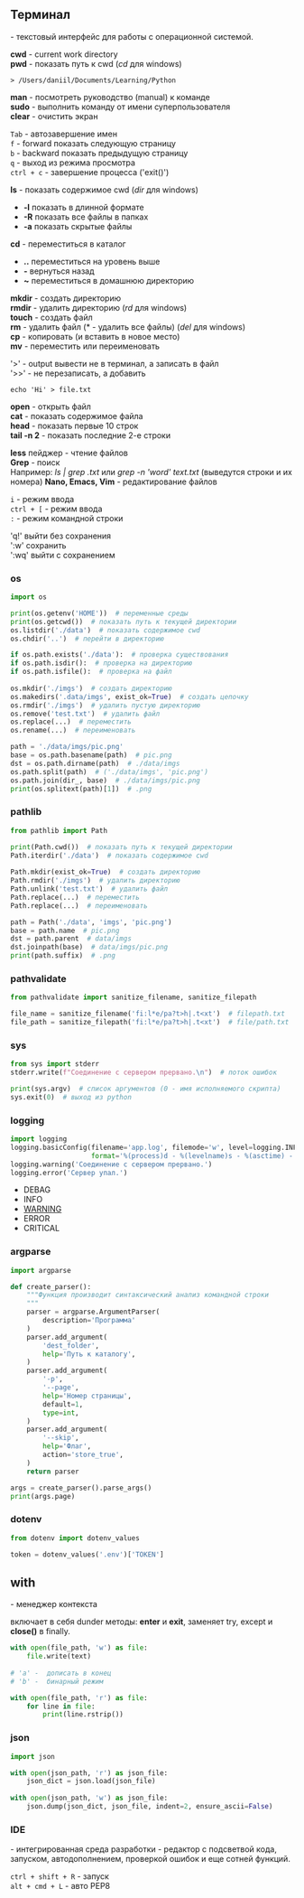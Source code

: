 ## Терминал

\- текстовый интерфейс для работы с операционной системой.

**cwd** - current work directory\
**pwd** - показать путь к cwd (*cd* для windows)
```
> /Users/daniil/Documents/Learning/Python
```

**man** - посмотреть руководство (manual) к команде\
**sudo** - выполнить команду от имени суперпользователя\
**clear** - очистить экран

`Tab` - автозавершение имен\
`f` - forward показать следующую страницу\
`b` - backward показать предыдущую страницу\
`q` - выход из режима просмотра\
`ctrl + c` - завершение процесса ('exit()')

**ls** - показать содержимое cwd (*dir* для windows)
* **-l** показать в длинной формате
* **-R** показать все файлы в папках
* **-a** показать скрытые файлы

**cd** - переместиться в каталог
* **..** переместиться на уровень выше
* **-** вернуться назад
* **~** переместиться в домашнюю директорию

**mkdir** - создать директорию\
**rmdir** - удалить директорию (*rd* для windows)\
**touch** - создать файл\
**rm** - удалить файл (* - удалить все файлы) (*del* для windows)\
**cp** - копировать (и вставить в новое место)\
**mv** - переместить или переименовать

'>' - output вывести не в терминал, а записать в файл\
'>>' - не перезаписать, а добавить
```
echo 'Hi' > file.txt
```

**open** - открыть файл\
**cat** - показать содержимое файла\
**head** - показать первые 10 строк\
**tail -n 2** - показать последние 2-е строки

**less** пейджер - чтение файлов\
**Grep** - поиск\
Например: *ls | grep .txt* или *grep -n 'word' text.txt* (выведутся строки и их номера)
**Nano, Emacs, Vim** - редактирование файлов

`i` - режим ввода\
`ctrl + [` - режим ввода\
`:` - режим командной строки

'q!' выйти без сохрaнения\
':w' сохранить\
':wq' выйти с сохранением


### os

```python
import os

print(os.getenv('HOME'))  # переменные среды
print(os.getcwd())  # показать путь к текущей директории
os.listdir('./data')  # показать содержимое cwd
os.chdir('..')  # перейти в директорию

if os.path.exists('./data'):  # проверка существования
if os.path.isdir():  # проверка на директорию
if os.path.isfile():  # проверка на файл
        
os.mkdir('./imgs')  # создать директорию
os.makedirs('.data/imgs', exist_ok=True)  # создать цепочку
os.rmdir('./imgs')  # удалить пустую директорию
os.remove('test.txt')  # удалить файл
os.replace(...)  # переместить
os.rename(...)  # переименовать

path = './data/imgs/pic.png'
base = os.path.basename(path)  # pic.png
dst = os.path.dirname(path)  # ./data/imgs
os.path.split(path)  # ('./data/imgs', 'pic.png')
os.path.join(dir_, base)  # ./data/imgs/pic.png
print(os.splitext(path)[1])  # .png
```


### pathlib

```python
from pathlib import Path

print(Path.cwd())  # показать путь к текущей директории
Path.iterdir('./data')  # показать содержимое cwd
        
Path.mkdir(exist_ok=True)  # создать директорию
Path.rmdir('./imgs')  # удалить директорию
Path.unlink('test.txt')  # удалить файл
Path.replace(...)  # переместить
Path.replace(...)  # переименовать

path = Path('./data', 'imgs', 'pic.png')
base = path.name  # pic.png
dst = path.parent  # data/imgs
dst.joinpath(base)  # data/imgs/pic.png
print(path.suffix)  # .png
```


### pathvalidate

```python
from pathvalidate import sanitize_filename, sanitize_filepath

file_name = sanitize_filename('fi:l*e/pa?t>h|.t<xt')  # filepath.txt
file_path = sanitize_filepath('fi:l*e/pa?t>h|.t<xt')  # file/path.txt
```


### sys

```python
from sys import stderr
stderr.write(f"Соединение с сервером прервано.\n")  # поток ошибок

print(sys.argv)  # список аргументов (0 - имя исполняемого скрипта)
sys.exit(0)  # выход из python
```


### logging

```python
import logging
logging.basicConfig(filename='app.log', filemode='w', level=logging.INFO,
                    format='%(process)d - %(levelname)s - %(asctime) - %(message)', datefmt='%d-%b-%y %H:%M:%S')
logging.warning('Соединение с сервером прервано.')
logging.error('Сервер упал.')
```

- DEBAG
- INFO
- <u>WARNING</u>
- ERROR
- CRITICAL


### argparse

```python
import argparse

def create_parser():
    """Функция производит синтаксический анализ командной строки
    """
    parser = argparse.ArgumentParser(
        description='Программа'
    )
    parser.add_argument(
        'dest_folder',
        help='Путь к каталогу',
    )
    parser.add_argument(
        '-p',
        '--page',
        help='Номер страницы',
        default=1,
        type=int,
    )
    parser.add_argument(
        '--skip',
        help='Флаг',
        action='store_true',
    )
    return parser

args = create_parser().parse_args()
print(args.page)
```


### dotenv

```python
from dotenv import dotenv_values

token = dotenv_values('.env')['TOKEN']
```


## with

\- менеджер контекста

включает в себя dunder методы: __enter__ и __exit__, заменяет try, except и **close()** в finally.

```python
with open(file_path, 'w') as file:
    file.write(text)
    
# 'a' -  дописать в конец
# 'b' -  бинарный режим

with open(file_path, 'r') as file:
    for line in file:
        print(line.rstrip())
```


### json

```python
import json

with open(json_path, 'r') as json_file:
    json_dict = json.load(json_file)
    
with open(json_path, 'w') as json_file:
    json.dump(json_dict, json_file, indent=2, ensure_ascii=False)
```


### IDE

\- интегрированная среда разработки - редактор с подсветвой кода, запуском, автодополнением, проверкой ошибок и еще сотней функций.

`ctrl + shift + R` - запуск\
`alt + cmd + L` - авто PEP8
